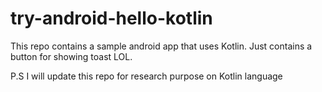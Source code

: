 # try-android-hello-kotlin
This repo contains a sample android app that uses Kotlin. Just contains a button for showing toast LOL.

P.S I will update this repo for research purpose on Kotlin language
